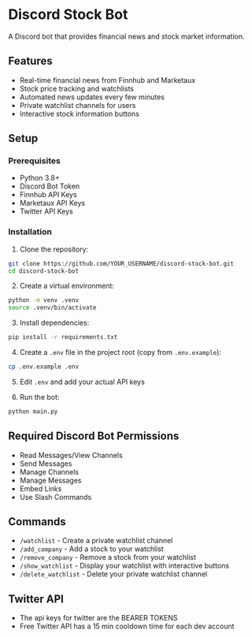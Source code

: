 # Discord Stock Bot

A Discord bot that provides financial news and stock market information.

## Features
- Real-time financial news from Finnhub and Marketaux
- Stock price tracking and watchlists
- Automated news updates every few minutes
- Private watchlist channels for users  
- Interactive stock information buttons

## Setup

### Prerequisites
- Python 3.8+
- Discord Bot Token
- Finnhub API Keys
- Marketaux API Keys
- Twitter API Keys
### Installation

1. Clone the repository:
```bash
git clone https://github.com/YOUR_USERNAME/discord-stock-bot.git
cd discord-stock-bot
```

2. Create a virtual environment:
```bash
python -m venv .venv
source .venv/bin/activate 

```

3. Install dependencies:
```bash
pip install -r requirements.txt
```

4. Create a `.env` file in the project root (copy from `.env.example`):
```bash
cp .env.example .env
```

5. Edit `.env` and add your actual API keys

6. Run the bot:
```bash
python main.py
```

## Required Discord Bot Permissions
- Read Messages/View Channels
- Send Messages
- Manage Channels
- Manage Messages
- Embed Links
- Use Slash Commands

## Commands
- `/watchlist` - Create a private watchlist channel
- `/add_company` - Add a stock to your watchlist
- `/remove_company` - Remove a stock from your watchlist
- `/show_watchlist` - Display your watchlist with interactive buttons
- `/delete_watchlist` - Delete your private watchlist channel

## Twitter API
- The api keys for twitter are the BEARER TOKENS
- Free Twitter API has a 15 min cooldown time for each dev account 